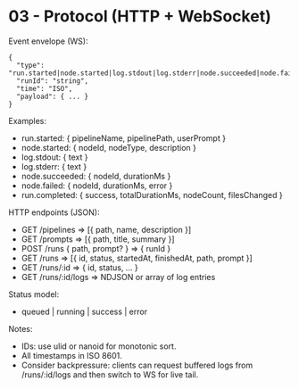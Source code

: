 # 03 - Protocol (HTTP + WebSocket)

Event envelope (WS):

```
{
  "type": "run.started|node.started|log.stdout|log.stderr|node.succeeded|node.failed|run.completed",
  "runId": "string",
  "time": "ISO",
  "payload": { ... }
}
```

Examples:

- run.started: { pipelineName, pipelinePath, userPrompt }
- node.started: { nodeId, nodeType, description }
- log.stdout: { text }
- log.stderr: { text }
- node.succeeded: { nodeId, durationMs }
- node.failed: { nodeId, durationMs, error }
- run.completed: { success, totalDurationMs, nodeCount, filesChanged }

HTTP endpoints (JSON):

- GET /pipelines => [{ path, name, description }]
- GET /prompts => [{ path, title, summary }]
- POST /runs { path, prompt? } => { runId }
- GET /runs => [{ id, status, startedAt, finishedAt, path, prompt }]
- GET /runs/:id => { id, status, ... }
- GET /runs/:id/logs => NDJSON or array of log entries

Status model:

- queued | running | success | error

Notes:

- IDs: use ulid or nanoid for monotonic sort.
- All timestamps in ISO 8601.
- Consider backpressure: clients can request buffered logs from /runs/:id/logs and then switch to WS for live tail.
